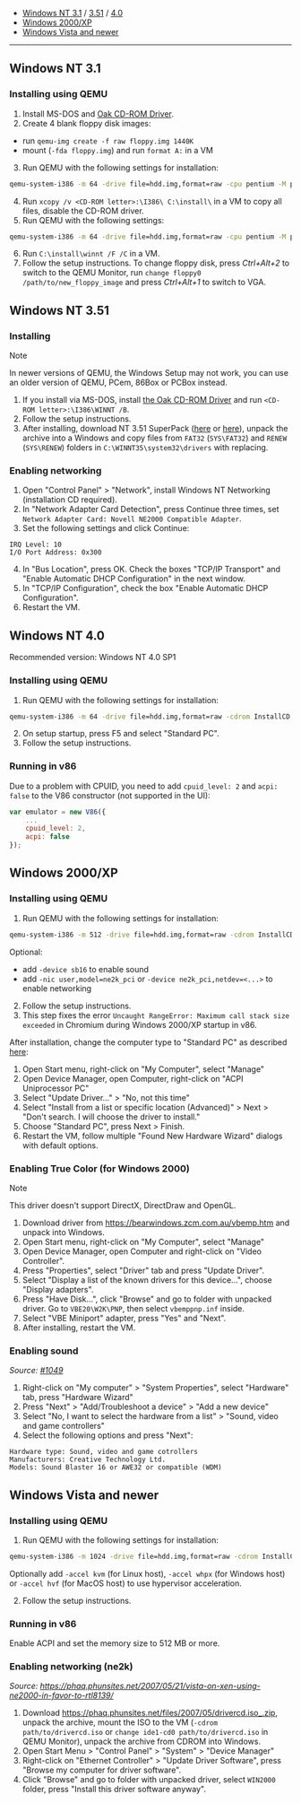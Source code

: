 
 - [Windows NT 3.1](#windows-nt-31) / [3.51](#windows-nt-351) / [4.0](#windows-nt-40)
 - [Windows 2000/XP](#windows-2000xp)
 - [Windows Vista and newer](#windows-vista-and-newer)

------------------------
## Windows NT 3.1

### Installing using QEMU

1. Install MS-DOS and [Oak CD-ROM Driver](https://www.dosdays.co.uk/topics/Software/optical_downloads.php).
2. Create 4 blank floppy disk images:

 - run `qemu-img create -f raw floppy.img 1440K`
 - mount (`-fda floppy.img`) and run `format A:` in a VM

3. Run QEMU with the following settings for installation:

```sh
qemu-system-i386 -m 64 -drive file=hdd.img,format=raw -cpu pentium -M pc,acpi=off -cdrom InstallCD.iso
```

4. Run `xcopy /v <CD-ROM letter>:\I386\ C:\install\` in a VM to copy all files, disable the CD-ROM driver.
5. Run QEMU with the following settings:

```sh
qemu-system-i386 -m 64 -drive file=hdd.img,format=raw -cpu pentium -M pc,acpi=off
```

6. Run `C:\install\winnt /F /C` in a VM.
7. Follow the setup instructions. To change floppy disk, press *Ctrl+Alt+2* to switch to the QEMU Monitor, run `change floppy0 /path/to/new_floppy_image` and press *Ctrl+Alt+1* to switch to VGA.


## Windows NT 3.51

### Installing

> [!NOTE]
> In newer versions of QEMU, the Windows Setup may not work, you can use an older version of QEMU, PCem, 86Box or PCBox instead.

1. If you install via MS-DOS, install [the Oak CD-ROM Driver](https://www.dosdays.co.uk/topics/Software/optical_downloads.php) and run `<CD-ROM letter>:\I386\WINNT /B`.
2. Follow the setup instructions.
3. After installing, download NT 3.51 SuperPack ([here](https://bearwindows.zcm.com.au/winnt351.htm#4) or [here](https://alter.org.ua/en/soft/nt_spack/nt3/)), unpack the archive into a Windows and copy files from `FAT32` (`SYS\FAT32`) and `RENEW` (`SYS\RENEW`) folders in `C:\WINNT35\system32\drivers` with replacing.

### Enabling networking

1. Open "Control Panel" > "Network", install Windows NT Networking (installation CD required).
2. In "Network Adapter Card Detection", press Continue three times, set `Network Adapter Card: Novell NE2000 Compatible Adapter`.
3. Set the following settings and click Continue:

```
IRQ Level: 10
I/O Port Address: 0x300
```

4. In "Bus Location", press OK. Check the boxes "TCP/IP Transport" and "Enable Automatic DHCP Configuration" in the next window.
5. In "TCP/IP Configuration", check the box "Enable Automatic DHCP Configuration".
6. Restart the VM.


## Windows NT 4.0

Recommended version: Windows NT 4.0 SP1

### Installing using QEMU

1. Run QEMU with the following settings for installation:

```sh
qemu-system-i386 -m 64 -drive file=hdd.img,format=raw -cdrom InstallCD.iso -cpu pentium -M pc,acpi=off
```

2. On setup startup, press F5 and select "Standard PC".
3. Follow the setup instructions.

### Running in v86

Due to a problem with CPUID, you need to add `cpuid_level: 2` and `acpi: false` to the V86 constructor (not supported in the UI):

```js
var emulator = new V86({
    ...
    cpuid_level: 2,
    acpi: false
});
```


## Windows 2000/XP

### Installing using QEMU

1. Run QEMU with the following settings for installation:

```sh
qemu-system-i386 -m 512 -drive file=hdd.img,format=raw -cdrom InstallCD.iso
```

Optional:
 - add `-device sb16` to enable sound
 - add `-nic user,model=ne2k_pci` or `-device ne2k_pci,netdev=<...>` to enable networking

2. Follow the setup instructions.
3. This step fixes the error `Uncaught RangeError: Maximum call stack size exceeded` in Chromium during Windows 2000/XP startup in v86.

After installation, change the computer type to "Standard PC" as described [here](http://web.archive.org/web/20220528021535/https://www.scm-pc-card.de/file/manual/FAQ/acpi_uninstallation_windows_xp_english.pdf):
1. Open Start menu, right-click on "My Computer", select "Manage"
2. Open Device Manager, open Computer, right-click on "ACPI Uniprocessor PC"
3. Select "Update Driver..." > "No, not this time"
4. Select "Install from a list or specific location (Advanced)" > Next > "Don't search. I will choose the driver to install."
5. Choose "Standard PC", press Next > Finish.
6. Restart the VM, follow multiple "Found New Hardware Wizard" dialogs with default options.

### Enabling True Color (for Windows 2000)

> [!NOTE]
> This driver doesn't support DirectX, DirectDraw and OpenGL.

1. Download driver from https://bearwindows.zcm.com.au/vbemp.htm and unpack into Windows.
2. Open Start menu, right-click on "My Computer", select "Manage"
3. Open Device Manager, open Computer and right-click on "Video Controller".
4. Press "Properties", select "Driver" tab and press "Update Driver".
5. Select "Display a list of the known drivers for this device...", choose "Display adapters".
5. Press "Have Disk...", click "Browse" and go to folder with unpacked driver. Go to `VBE20\W2K\PNP`, then select `vbemppnp.inf` inside.
6. Select "VBE Miniport" adapter, press "Yes" and "Next".
7. After installing, restart the VM.

### Enabling sound

*Source: [#1049](https://github.com/copy/v86/issues/1049)*

1. Right-click on "My computer" > "System Properties", select "Hardware" tab, press "Hardware Wizard"
2. Press "Next" > "Add/Troubleshoot a device" > "Add a new device"
3. Select "No, I want to select the hardware from a list" > "Sound, video and game controllers"
4. Select the following options and press "Next":

```
Hardware type: Sound, video and game cotrollers
Manufacturers: Creative Technology Ltd.
Models: Sound Blaster 16 or AWE32 or compatible (WDM)
```


## Windows Vista and newer

### Installing using QEMU

1. Run QEMU with the following settings for installation:

```sh
qemu-system-i386 -m 1024 -drive file=hdd.img,format=raw -cdrom InstallCD.iso
```

Optionally add `-accel kvm` (for Linux host), `-accel whpx` (for Windows host) or `-accel hvf` (for MacOS host) to use hypervisor acceleration.

2. Follow the setup instructions.

### Running in v86

Enable ACPI and set the memory size to 512 MB or more.

### Enabling networking (ne2k)

*Source: https://phaq.phunsites.net/2007/05/21/vista-on-xen-using-ne2000-in-favor-to-rtl8139/*

1. Download https://phaq.phunsites.net/files/2007/05/drivercd.iso_.zip, unpack the archive, mount the ISO to the VM (`-cdrom path/to/drivercd.iso` or `change ide1-cd0 path/to/drivercd.iso` in QEMU Monitor), unpack the archive from CDROM into Windows.
2. Open Start Menu > "Control Panel" > "System" > "Device Manager"
3. Right-click on "Ethernet Controller" > "Update Driver Software", press "Browse my computer for driver software".
4. Click "Browse" and go to folder with unpacked driver, select `WIN2000` folder, press "Install this driver software anyway".
